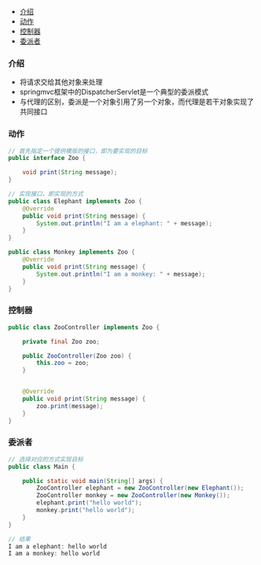- [介绍](#%E4%BB%8B%E7%BB%8D)
- [动作](#%E5%8A%A8%E4%BD%9C)
- [控制器](#%E6%8E%A7%E5%88%B6%E5%99%A8)
- [委派者](#%E5%A7%94%E6%B4%BE%E8%80%85)
### 介绍
- 将请求交给其他对象来处理
-  springmvc框架中的DispatcherServlet是一个典型的委派模式
-  与代理的区别，委派是一个对象引用了另一个对象，而代理是若干对象实现了共同接口

### 动作
```java
// 首先指定一个提供模版的接口，即为要实现的目标
public interface Zoo {

    void print(String message);
}
```

```java
// 实现接口，即实现的方式
public class Elephant implements Zoo {
    @Override
    public void print(String message) {
        System.out.println("I am a elephant: " + message);
    }
}
```

```java
public class Monkey implements Zoo {
    @Override
    public void print(String message) {
        System.out.println("I am a monkey: " + message);
    }
}
```

### 控制器
```java
public class ZooController implements Zoo {

    private final Zoo zoo;

    public ZooController(Zoo zoo) {
        this.zoo = zoo;
    }


    @Override
    public void print(String message) {
        zoo.print(message);
    }
}
```

### 委派者
```java
// 选择对应的方式实现目标
public class Main {

    public static void main(String[] args) {
        ZooController elephant = new ZooController(new Elephant());
        ZooController monkey = new ZooController(new Monkey());
        elephant.print("hello world");
        monkey.print("hello world");
    }
}
```

```java
// 结果
I am a elephant: hello world
I am a monkey: hello world
```
